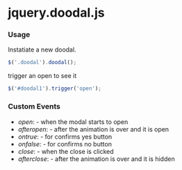 jquery.doodal.js
================

### Usage

Instatiate a new doodal.

```javascript
$('.doodal').doodal();
```

trigger an open to see it

```javascript
$('#doodal1').trigger('open');
```


### Custom Events
* *open*: - when the modal starts to open
* *afteropen*: - after the animation is over and it is open
* *ontrue*: - for confirms yes button
* *onfalse*: - for confirms no button
* *close*: - when the close is clicked
* *afterclose*: - after the animation is over and it is hidden